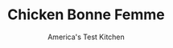 ---
layout: ../../layouts/MarkdownPostLayout.astro
title: Chicken Bonne Femme
author: America's Test Kitchen
pubDate: 2023-03-15
description: "Could we adapt this classic Creole dish to a modern kitchen?"
image_url: https://res.cloudinary.com/hksqkdlah/image/upload/ar_1:1,c_fill,dpr_2.0,f_auto,fl_lossy.progressive.strip_profile,g_faces:auto,q_auto:low,w_344/9236_sfs-chickenbonnefemme-9-275525
tags: ["Main Courses","Creole & Cajun","Chicken","Stews"]
calories: 4352
protein: 43
carbohydrates: 23
fats: 
fiber: 2
ingredients: ["3 pounds, bone-in, skin-on chicken thighs, excess fat trimmed",", Salt and pepper","5 slices, bacon, chopped","1 1/2 pounds, baby red potatoes, scrubbed and halved","1 , onion, chopped fine","4 , garlic cloves, minced","2 teaspoons, minced fresh thyme","3/4 cup, white wine","1/2 cup, low-sodium chicken broth","1 teaspoon, hot sauce","3 , scallions, sliced thin","2 tablespoons, chopped fresh parsley"]
serves: 6
time: "1¾ hours"
instructions: ["Pat chicken dry with paper towels and season with salt and pepper. Cook bacon in Dutch oven over medium heat until crisp, about 8 minutes. Using slotted spoon, transfer bacon to paper towel-–lined plate. Pour off all but 1 tablespoon fat from pot. Heat bacon fat over medium-high heat until just smoking. Cook chicken until well browned all over, about 10 minutes; transfer to plate. When chicken is cool enough to handle, remove and discard skin.","Pour off all but 1½ tablespoons fat from pot. Arrange potatoes, cut-side down, in pot and cook over medium heat until golden brown, about 10 minutes. Stir in onion and cook until softened, about 5 minutes. Add garlic and thyme and cook until fragrant, about 30 seconds. Stir in wine, broth, half of bacon, and hot sauce and bring to boil.","Return chicken and any accumulated juices to pot. Reduce heat to medium-low and cook, covered, until potatoes are tender and meat registers 175 degrees, about 25 minutes. Sprinkle with scallions, parsley, and remaining bacon. Season with salt and pepper. Serve."]
nutrition: ["1140 mg Potassium","485 mg Phosphorus","52 mg Calcium","2 mg Iron","78 mg Magnesium","1032 mg Sodium","3 mg Zinc","47 g Fat","13 mg Niacin (B3)","20 g Monounsaturated","9 g Polyunsaturated","15 mg Vitamin C","238 mg Cholesterol","13 g Saturated","2 g Fiber","36 µg Folate (food)","3 g Sugars","39 µg Vitamin K","323 g Water","23 g Carbs","36 µg Folate equivalent (total)","43 g Protein","1 µg Vitamin B12","1 mg Vitamin B6","63 µg Vitamin A","725 kcal Energy","4352 calories"]
notes: "To ensure even cooking and browning, use baby red potatoes no larger than 1 1/2 inches round."
---